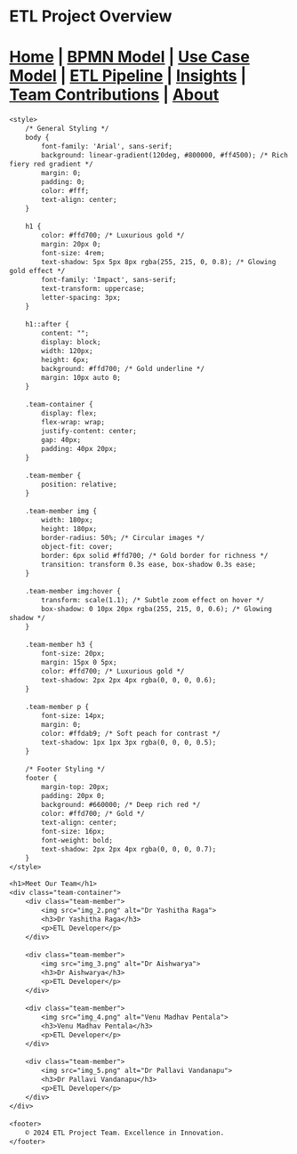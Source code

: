 # ETL Project Overview


[Home](index.md) | [BPMN Model](bpmn.md) | [Use Case Model](use_case.md) | [ETL Pipeline](etl_pipeline.md) | [Insights](insights.md) | [Team Contributions](team.md) | [About](about.md)
=======




<!DOCTYPE html>
<html lang="en">
<head>
    <meta charset="UTF-8">
    <meta name="viewport" content="width=device-width, initial-scale=1.0">
    <title>About - ETL Project</title>

    <style>
        /* General Styling */
        body {
            font-family: 'Arial', sans-serif;
            background: linear-gradient(120deg, #800000, #ff4500); /* Rich fiery red gradient */
            margin: 0;
            padding: 0;
            color: #fff;
            text-align: center;
        }

        h1 {
            color: #ffd700; /* Luxurious gold */
            margin: 20px 0;
            font-size: 4rem;
            text-shadow: 5px 5px 8px rgba(255, 215, 0, 0.8); /* Glowing gold effect */
            font-family: 'Impact', sans-serif;
            text-transform: uppercase;
            letter-spacing: 3px;
        }

        h1::after {
            content: "";
            display: block;
            width: 120px;
            height: 6px;
            background: #ffd700; /* Gold underline */
            margin: 10px auto 0;
        }

        .team-container {
            display: flex;
            flex-wrap: wrap;
            justify-content: center;
            gap: 40px;
            padding: 40px 20px;
        }

        .team-member {
            position: relative;
        }

        .team-member img {
            width: 180px;
            height: 180px;
            border-radius: 50%; /* Circular images */
            object-fit: cover;
            border: 6px solid #ffd700; /* Gold border for richness */
            transition: transform 0.3s ease, box-shadow 0.3s ease;
        }

        .team-member img:hover {
            transform: scale(1.1); /* Subtle zoom effect on hover */
            box-shadow: 0 10px 20px rgba(255, 215, 0, 0.6); /* Glowing shadow */
        }

        .team-member h3 {
            font-size: 20px;
            margin: 15px 0 5px;
            color: #ffd700; /* Luxurious gold */
            text-shadow: 2px 2px 4px rgba(0, 0, 0, 0.6);
        }

        .team-member p {
            font-size: 14px;
            margin: 0;
            color: #ffdab9; /* Soft peach for contrast */
            text-shadow: 1px 1px 3px rgba(0, 0, 0, 0.5);
        }

        /* Footer Styling */
        footer {
            margin-top: 20px;
            padding: 20px 0;
            background: #660000; /* Deep rich red */
            color: #ffd700; /* Gold */
            text-align: center;
            font-size: 16px;
            font-weight: bold;
            text-shadow: 2px 2px 4px rgba(0, 0, 0, 0.7);
        }
    </style>
</head>
<body>

    <h1>Meet Our Team</h1>
    <div class="team-container">
        <div class="team-member">
            <img src="img_2.png" alt="Dr Yashitha Raga">
            <h3>Dr Yashitha Raga</h3>
            <p>ETL Developer</p>
        </div>

        <div class="team-member">
            <img src="img_3.png" alt="Dr Aishwarya">
            <h3>Dr Aishwarya</h3>
            <p>ETL Developer</p>
        </div>

        <div class="team-member">
            <img src="img_4.png" alt="Venu Madhav Pentala">
            <h3>Venu Madhav Pentala</h3>
            <p>ETL Developer</p>
        </div>

        <div class="team-member">
            <img src="img_5.png" alt="Dr Pallavi Vandanapu">
            <h3>Dr Pallavi Vandanapu</h3>
            <p>ETL Developer</p>
        </div>
    </div>

    <footer>
        © 2024 ETL Project Team. Excellence in Innovation.
    </footer>

</body>
</html>





 